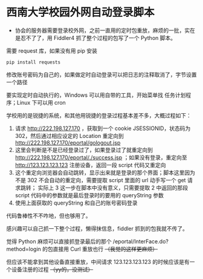 # 西南大学校园外网自动登录脚本

- 协会的服务器需要登录校外网，之前一直用的定时包重放，麻烦的一批，实在是忍不了了，用 Fiddler4 抓了整个过程的包写了一个 Python 脚本。

需要 request 库，如果没有用 pip 安装

```bash
pip install requests
```

修改账号密码为自己的，如果做定时自动登录可以把日志的注释取消了，字节设置一个路径

要实现定时自动执行的，Windows 可以用自带的工具，开始菜单找 任务计划程序；Linux 下可以用 cron

学校用的是锐捷的系统，和其他用锐捷的登录过程基本差不多，大概过程如下：

1. 请求 http://222.198.127.170 ，获取到一个 cookie JSESSIONID，状态码为 302，然后通过相应设定的 Location 重定向到 http://222.198.127.170/eportal/gologout.jsp
2. 这里会判断是不是已经登录过了，如果登录过了就重定向到 http://222.198.127.170/eportal/./success.jsp ；如果没有登录，重定向至 http://123.123.123.123 注册设备，返回一段 script 代码又重定向
3. 这个重定向浏览器会自动跳转，显示出来就是登录的那个界面；脚本这里因为不是 302 不会自动的重定向，需要提取 script 里面的 url 动手写一个 get 请求跳转；
   实际上 3 这一步在脚本中没有意义，只需要提取 2 中返回的那段 script 代码中的参数就是最后登录时的要用的 queryString 参数
4. 使用上面获取的 queryString 和自己的账号密码登录

代码鲁棒性不不咋地，但也够用了。

感兴趣可以自己抓一下整个过程，懒得抹信息，fiddler 抓到的包我就不传了。

觉得 Python 麻烦可以直接抓登录最后的那个 /eportal/InterFace.do?method=login 的包直接用 Curl 重放也行 ~~（我觉的这样更麻烦）~~

但应该不能拿到其他设备直接重放，中间请求 123.123.123.123 的时候应该是有一个设备注册的过程 ~~（yy的，没测试）~~

